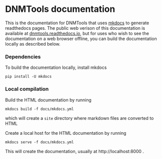 # DNMTools documentation

This is the documentation for DNMTools that uses
[mkdocs](https://mkdocs.readthedocs.io) to generate readthedocs pages.
The public web verison of this documentation is available at
[dnmtools.readthedocs.io](https://dnmtools.readthedocs.io), but for
uses who wish to see the documentation on a web browser offline, you
can build the documentation locally as described below.

### Dependencies

To build the documentation locally, install mkdocs

```
pip install -U mkdocs
```

### Local compilation

Build the HTML documentation by running
```
mkdocs build -f docs/mkdocs.yml
```
which will create a `site` directory where markdown files are
converted to HTML

Create a local host for the HTML documentation by running

```
mkdocs serve -f docs/mkdocs.yml
```

This will create the documentation, usually at http://localhost:8000 .
